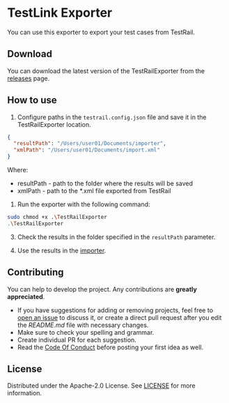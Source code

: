# TestLink Exporter

You can use this exporter to export your test cases from TestRail.

## Download

You can download the latest version of the TestRailExporter from the [releases](https://github.com/testit-tms/migrators/releases/latest) page.

## How to use

1. Configure paths in the `testrail.config.json` file and save it in the TestRailExporter location.

```json
{
  "resultPath": "/Users/user01/Documents/importer",
  "xmlPath": "/Users/user01/Documents/import.xml"
}
```

Where:

- resultPath - path to the folder where the results will be saved
- xmlPath - path to the *.xml file exported from TestRail

1. Run the exporter with the following command:

```bash
sudo chmod +x .\TestRailExporter
.\TestRailExporter
```

3. Check the results in the folder specified in the `resultPath` parameter.

4. Use the results in the [importer](https://github.com/testit-tms/migrators/tree/main/Migrators/Importer/Readme.md).

## Contributing

You can help to develop the project. Any contributions are **greatly appreciated**.

- If you have suggestions for adding or removing projects, feel free
  to [open an issue](https://github.com/testit-tms/migrators/issues/new) to discuss it, or create a direct pull
  request after you edit the *README.md* file with necessary changes.
- Make sure to check your spelling and grammar.
- Create individual PR for each suggestion.
- Read the [Code Of Conduct](https://github.com/testit-tms/migrators/blob/main/CODE_OF_CONDUCT.md) before posting
  your first idea as well.

## License

Distributed under the Apache-2.0 License.
See [LICENSE](https://github.com/testit-tms/migrators/blob/main/LICENSE) for more information.
